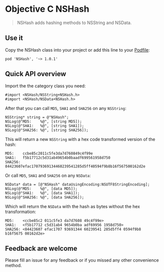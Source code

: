 # Objective C NSHash

> NSHash adds hashing methods to NSString and NSData.

## Use it

Copy the NSHash class into your project or add this line to your [Podfile](http://cocoapods.org/):

	pod 'NSHash', '~> 1.0.1'

## Quick API overview

Import the the category class you need:

	#import <NSHash/NSString+NSHash.h>
	#import <NSHash/NSData+NSHash.h>

After that you can call `MD5`, `SHA1` and `SHA256` on any `NSString`:

	NSString* string = @"NSHash";
	NSLog(@"MD5:    %@", [string MD5]);
	NSLog(@"SHA1:   %@", [string SHA1]);
	NSLog(@"SHA256: %@", [string SHA256]);

This will return a new `NSString` with a hex code transformed version of the hash:

	MD5:    ccbe85c2011c5fe3da7d760849c4f99e
	SHA1:   f5b17712c5d31ab49654b0baadf699561958d750
	SHA256: 84423607efac17079369134460239541285d5ff40594f9b8b16f567500162d2e

Or call `MD5`, `SHA1` and `SHA256` on any `NSData`:

	NSData* data = [@"NSHash" dataUsingEncoding:NSUTF8StringEncoding];
	NSLog(@"MD5:    %@", [data MD5]);
	NSLog(@"SHA1:   %@", [data SHA1]);
	NSLog(@"SHA256: %@", [data SHA256]);

Which will return the `NSData` with the hash as bytes without the hex transformation:

	MD5:    <ccbe85c2 011c5fe3 da7d7608 49c4f99e>
	SHA1:   <f5b17712 c5d31ab4 9654b0ba adf69956 1958d750>
	SHA256: <84423607 efac1707 93691344 60239541 285d5ff4 0594f9b8 b16f5675 00162d2e>

## Feedback are welcome

Please fill an issue for any feedback or if you missed any other convenience method.
